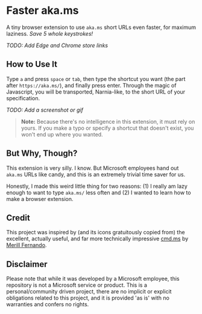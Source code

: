 # Faster aka.ms
A tiny browser extension to use `aka.ms` short URLs even faster, for maximum laziness. _Save 5 whole keystrokes!_

_TODO: Add Edge and Chrome store links_

## How to Use It

Type `a` and press `space` or `tab`, then type the shortcut you want (the part after `https://aka.ms/`), and finally press enter. Through the magic of Javascript, you will be transported, Narnia-like, to the short URL of your specification.

_TODO: Add a screenshot or gif_

> **Note:** Because there's no intelligence in this extension, it must rely on yours. If you make a typo or specify a shortcut that doesn't exist, you won't end up where you wanted.

## But Why, Though?

This extension is very silly. I know. But Microsoft employees hand out `aka.ms` URLs like candy, and this is an extremely trivial time saver for us. 

Honestly, I made this weird little thing for two reasons: (1) I really am lazy enough to want to type `aka.ms/` less often and (2) I wanted to learn how to make a browser extension.

## Credit

This project was inspired by (and its icons gratuitously copied from) the excellent, actually useful, and far more technically impressive [cmd.ms](https://cmd.ms) by [Merill Fernando](https://github.com/merill).

## Disclaimer

Please note that while it was developed by a Microsoft employee, this repository is not a Microsoft service or product. This is a personal/community driven project, there are no implicit or explicit obligations related to this project, and it is provided 'as is' with no warranties and confers no rights.
